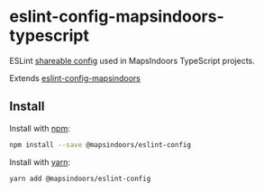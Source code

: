# eslint-config-mapsindoors-typescript

ESLint [shareable config](http://eslint.org/docs/developer-guide/shareable-configs.html) used in MapsIndoors TypeScript projects.

Extends [eslint-config-mapsindoors](https://github.com/MapsPeople/eslint-config-mapsindoors)

## Install

Install with [npm](https://www.npmjs.com/):

```sh
npm install --save @mapsindoors/eslint-config
```

Install with [yarn](https://yarnpkg.com):

```sh
yarn add @mapsindoors/eslint-config
```
